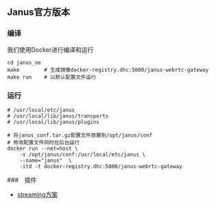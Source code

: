 ## Janus官方版本

### 编译
我们使用Docker进行编译和运行
```shell
cd janus_oe
make        # 生成镜像docker-registry.dhc:5000/janus-webrtc-gateway
make run    # 以默认配置文件运行
```

### 运行
```shell
# /usr/local/etc/janus
# /usr/local/lib/janus/transports
# /usr/local/lib/janus/plugins

# 将janus_conf.tar.gz配置文件放置到/opt/janus/conf
# 修改配置文件同时在后台运行
docker run --net=host \
    -v /opt/janus/conf:/usr/local/etc/janus \
    --name="janus"  \
    -itd -t docker-registry.dhc:5000/janus-webrtc-gateway
```

###　插件
+ [streaming方案](./streaming/ReadMe.md)